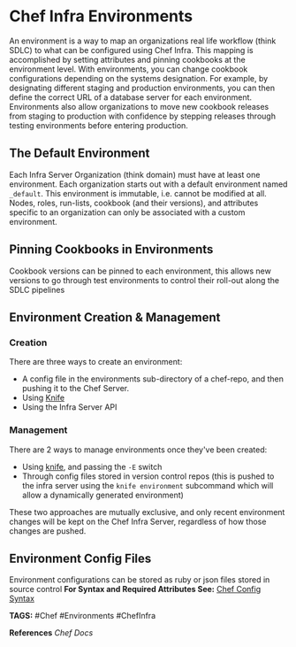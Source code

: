 # Chef Infra Environments

An environment is a way to map an organizations real life workflow (think SDLC) to what can be configured using Chef Infra. This mapping is accomplished by setting attributes and pinning cookbooks at the environment level. With environments, you can change cookbook configurations depending on the systems designation.
For example, by designating different staging and production environments, you can then define the correct URL of a database server for each environment. Environments also allow organizations to move new cookbook releases from staging to production with confidence by stepping releases through testing environments before entering production.

## The Default Environment

Each Infra Server Organization (think domain) must have at least one environment. Each organization starts out with a default environment named `_default`. This environment is immutable, i.e. cannot be modified at all.
Nodes, roles, run-lists, cookbook (and their versions), and attributes specific to an organization can only be associated with a custom environment.

## Pinning Cookbooks in Environments

Cookbook versions can be pinned to each environment, this allows new versions to go through test environments to control their roll-out along the SDLC pipelines

## Environment Creation & Management

### Creation

There are three ways to create an environment:

* A config file in the environments sub-directory of a chef-repo, and then pushing it to the Chef Server.
* Using [Knife](<./ChefKnife.md> "./ChefKnife")
* Using the Infra Server API

### Management

There are 2 ways to manage environments once they've been created:

* Using [knife](<./ChefKnife.md> "./ChefKnife"), and passing the `-E` switch
* Through config files stored in version control repos (this is pushed to the infra server using the `knife environment` subcommand which will allow a dynamically generated environment)

These two approaches are mutually exclusive, and only recent environment changes will be kept on the Chef Infra Server, regardless of how those changes are pushed.

## Environment Config Files

Environment configurations can be stored as ruby or json files stored in source control
__For Syntax and Required Attributes See:__ [Chef Config Syntax](<./ChefConfigSyntax.md> "./ChefConfigSyntax")

__TAGS:__
#Chef #Environments #ChefInfra

__References__ 
_Chef Docs_
